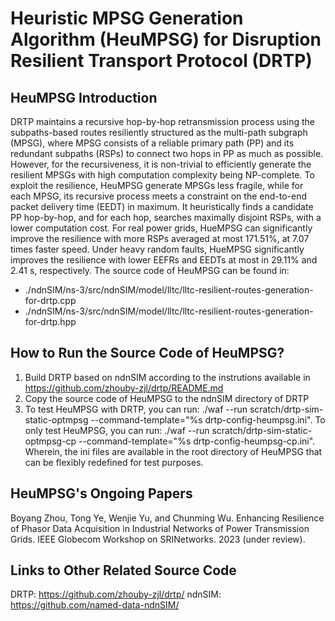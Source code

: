 # Heuristic MPSG Generation Algorithm (HeuMPSG) for Disruption Resilient Transport Protocol (DRTP) 

## HeuMPSG Introduction
DRTP maintains a recursive hop-by-hop retransmission process using the subpaths-based routes resiliently structured as the multi-path subgraph (MPSG), where MPSG consists of a reliable primary path (PP) and its redundant subpaths (RSPs) to connect two hops in PP as much as possible. However, for the recursiveness, it is non-trivial to efficiently generate the resilient MPSGs with high computation complexity being NP-complete. To exploit the resilience, HeuMPSG generate MPSGs less fragile, while for each MPSG, its recursive process meets a constraint on the end-to-end packet delivery time (EEDT) in maximum. It heuristically finds a candidate PP hop-by-hop, and for each hop, searches maximally disjoint RSPs, with a lower computation cost. For real power grids, HueMPSG can significantly improve the resilience with more RSPs averaged at most 171.51%, at 7.07 times faster speed. Under heavy random faults, HueMPSG significantly improves the resilience with lower EEFRs and EEDTs at most in 29.11% and 2.41 s, respectively. The source code of HeuMPSG can be found in:
- ./ndnSIM/ns-3/src/ndnSIM/model/lltc/lltc-resilient-routes-generation-for-drtp.cpp
- ./ndnSIM/ns-3/src/ndnSIM/model/lltc/lltc-resilient-routes-generation-for-drtp.hpp

## How to Run the Source Code of HeuMPSG?
1. Build DRTP based on ndnSIM according to the instrutions available in https://github.com/zhouby-zjl/drtp/README.md
2. Copy the source code of HeuMPSG to the ndnSIM directory of DRTP
3. To test HeuMPSG with DRTP, you can run:  ./waf --run scratch/drtp-sim-static-optmpsg --command-template="%s drtp-config-heumpsg.ini". To only test HeuMPSG, you can run: ./waf --run scratch/drtp-sim-static-optmpsg-cp --command-template="%s drtp-config-heumpsg-cp.ini". Wherein, the ini files are available in the root directory of HeuMPSG that can be flexibly redefined for test purposes. 

## HeuMPSG's Ongoing Papers
Boyang Zhou, Tong Ye, Wenjie Yu, and Chunming Wu. Enhancing Resilience of Phasor Data Acquisition in Industrial Networks of Power Transmission Grids. IEEE Globecom Workshop on SRINetworks. 2023 (under review). 

## Links to Other Related Source Code
DRTP: https://github.com/zhouby-zjl/drtp/
ndnSIM: https://github.com/named-data-ndnSIM/

